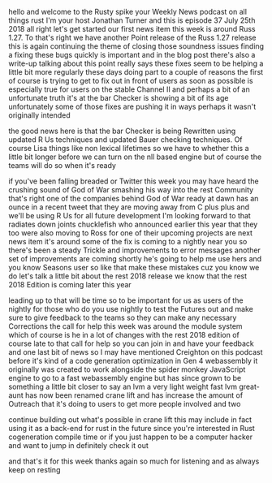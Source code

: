   
hello and welcome to the Rusty spike your Weekly News podcast on all things rust I'm your host Jonathan Turner and this is episode 37 July 25th 2018 all right let's get started our first news item this week is around Russ 1.27. To that's right we have another Point release of the Russ 1.27 release this is again continuing the theme of closing those soundness issues finding a fixing these bugs quickly is important and in the blog post there's also a write-up talking about this point really says these fixes seem to be helping a little bit more regularly these days doing part to a couple of reasons the first of course is trying to get to fix out in front of users as soon as possible is especially true for users on the stable Channel II and perhaps a bit of an unfortunate truth it's at the bar Checker is showing a bit of its age unfortunately some of those fixes are pushing it in ways perhaps it wasn't originally intended

  
the good news here is that the bar Checker is being Rewritten using updated R Us techniques and updated Bauer checking techniques. Of course Lisa things like non lexical lifetimes so we have to whether this a little bit longer before we can turn on the nll based engine but of course the teams will do so when it's ready

  
 if you've been falling breaded or Twitter this week you may have heard the crushing sound of God of War smashing his way into the rest Community that's right one of the companies behind God of War ready at dawn has an ounce in a recent tweet that they are moving away from C plus plus and we'll be using R Us for all future development I'm looking forward to that radiates down joints chucklefish who announced earlier this year that they too were also moving to Ross for one of their upcoming projects are next news item it's around some of the fix is coming to a nightly near you so there's been a steady Trickle and improvements to error messages another set of improvements are coming shortly he's going to help me use hers and you know Seasons user so like that make these mistakes cuz you know we do let's talk a little bit about the rest 2018 release we know that the rest 2018 Edition is coming later this year

  
 leading up to that will be time so to be important for us as users of the nightly for those who do you use nightly to test the Futures out and make sure to give feedback to the teams so they can make any necessary Corrections the call for help this week was around the module system which of course is he in a lot of changes with the rest 2018 edition of course late to that call for help so you can join in and have your feedback and one last bit of news so I may have mentioned Creighton on this podcast before it's kind of a code generation optimization in Gen 4 webassembly it originally was created to work alongside the spider monkey JavaScript engine to go to a fast webassembly engine but has since grown to be something a little bit closer to say an lvm a very light weight fast lvm great-aunt has now been renamed crane lift and has increase the amount of Outreach that it's doing to users to get more people involved and two

  
 continue building out what's possible in crane lift this may include in fact using it as a back-end for rust in the future since you're interested in Rust cogeneration compile time or if you just happen to be a computer hacker and want to jump in definitely check it out

  
 and that's it for this week thanks again so much for listening and as always keep on resting